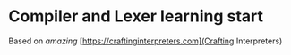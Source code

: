 # Compiler and Lexer learning start

Based on *amazing* [https://craftinginterpreters.com](Crafting Interpreters)
